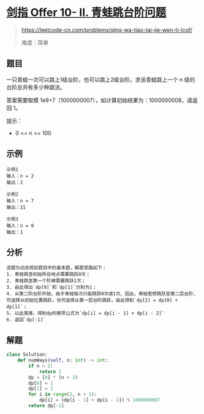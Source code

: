 # [剑指 Offer 10- II. 青蛙跳台阶问题](https://leetcode-cn.com/problems/qing-wa-tiao-tai-jie-wen-ti-lcof/)
> https://leetcode-cn.com/problems/qing-wa-tiao-tai-jie-wen-ti-lcof/
>
> 难度：简单

## 题目
一只青蛙一次可以跳上1级台阶，也可以跳上2级台阶。求该青蛙跳上一个 n 级的台阶总共有多少种跳法。

答案需要取模 1e9+7（1000000007），如计算初始结果为：1000000008，请返回 1。

提示：
- 0 <= n <= 100

## 示例

```
示例1
输入：n = 2
输出：2

示例2
输入：n = 7
输出：21

示例3
输入：n = 0
输出：1
```

## 分析

```
该题为动态规划题目中的基本题，解题思路如下：
1. 青蛙跳至初始所在地点需要跳跃0次；
2. 青蛙跳至第一个阶梯需要跳跃1次；
3. 由此得出`dp[0]`和`dp[1]`分别为1；
4. 从第二阶台阶开始，由于青蛙每次只能跳跃0次或1次，因此，青蛙若想跳跃至第二层台阶，可选择从初始位置跳跃，也可选择从第一层台阶跳跃，由此得到`dp[2] = dp[0] + dp[1]`；
5. 以此类推，得到dp的推导公式为`dp[i] = dp[i - 1] + dp[i - 2]`
6. 返回`dp[-1]`

```

## 解题

```python
class Solution:
    def numWays(self, n: int) -> int:
        if n < 2:
            return 1
        dp = [0] * (n + 1)
        dp[0] = 1
        dp[1] = 1
        for i in range(2, n + 1):
            dp[i] = (dp[i - 1] + dp[i - 2]) % 1000000007
        return dp[-1]
 ```
